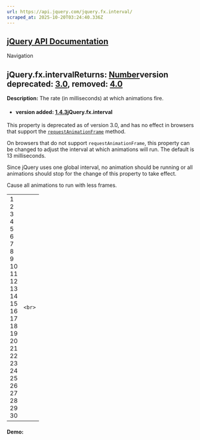 ```yaml
---
url: https://api.jquery.com/jquery.fx.interval/
scraped_at: 2025-10-20T03:24:40.336Z
---
```


## [jQuery API Documentation](https://jquery.com/ "jQuery API Documentation")

Navigation

## jQuery.fx.intervalReturns: [Number](http://api.jquery.com/Types/\#Number)version deprecated: [3.0](https://api.jquery.com/category/version/3.0/), removed: [4.0](https://api.jquery.com/category/version/4.0/)

**Description:** The rate (in milliseconds) at which animations fire.

- #### version added: [1.4.3](https://api.jquery.com/category/version/1.4.3/)jQuery.fx.interval


This property is deprecated as of version 3.0, and has no effect in browsers that support the [`requestAnimationFrame`](https://caniuse.com/#feat=requestanimationframe) method.

On browsers that do not support `requestAnimationFrame`, this property can be changed to adjust the interval at which animations will run. The default is 13 milliseconds.

Since jQuery uses one global interval, no animation should be running or all animations should stop for the change of this property to take effect.

Cause all animations to run with less frames.

|     |     |
| --- | --- |
| 1<br>2<br>3<br>4<br>5<br>6<br>7<br>8<br>9<br>10<br>11<br>12<br>13<br>14<br>15<br>16<br>17<br>18<br>19<br>20<br>21<br>22<br>23<br>24<br>25<br>26<br>27<br>28<br>29<br>30 | ```<br>``` |

#### Demo: